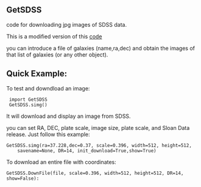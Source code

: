 
## GetSDSS

code for downloading jpg images of SDSS data.

This is a modified version of this [code](https://github.com/rkeisler/sdss_jpg)

you can introduce a file of galaxies (name,ra,dec) and obtain the images
of that list of galaxies (or any other object).


## Quick Example:

To test and downdload an image:
```
 import GetSDSS
 GetSDSS.simg()
```
It will download and display an image from SDSS.

you can set RA, DEC, plate scale, image size, plate scale,
and Sloan Data release. Just follow this example:

```
GetSDSS.simg(ra=37.228,dec=0.37, scale=0.396, width=512, height=512,
    savename=None, DR=14, init_download=True,show=True)
```

To download an entire file with coordinates:
```
GetSDSS.DownFile(file, scale=0.396, width=512, height=512, DR=14, show=False):
```
